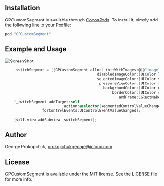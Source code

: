 
## Installation

GPCustomSegment is available through [CocoaPods](http://cocoapods.org). To install
it, simply add the following line to your Podfile:

```ruby
pod "GPCustomSegment"
```
## Example and Usage
![ScreenShot](https://raw.githubusercontent.com/gprokopchuk/Screenshots/master/gpcustomsegment.png)

  
```objective-c
    _switchSegment = [[GPCustomSegment alloc] initWithImages:@[@"image", @"image",@"image"]
                                          disabledImageColor:[UIColor lightGrayColor]
                                          selectedImageColor:[UIColor yellowColor]
                                           pressureViewColor:[UIColor redColor]
                                             backgroundColor:[UIColor whiteColor]
                                                 borderColor:[UIColor clearColor]
                                                    andFrame:CGRectMake(30, 50, 150, 50)];
    [_switchSegment addTarget:self
                           action:@selector(segmentedControlValueChanged:)
                 forControlEvents:UIControlEventValueChanged];
                 
    [self.view addSubview:_switchSegment];
```

## Author

George Prokopchuk, prokopchukgeorge@icloud.com

## License

GPCustomSegment is available under the MIT license. See the LICENSE file for more info.


